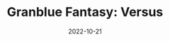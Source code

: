 ---
title: 'Granblue Fantasy: Versus'
tags:
  - game
  - platform_playstation-4
  - genre_fighting
digital: false
physical: true
guide: false
pending: false
date: 2022-10-21
permalink: false
---